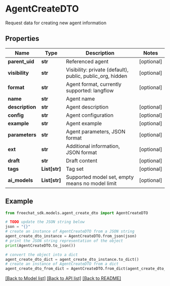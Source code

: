 # AgentCreateDTO

Request data for creating new agent information

## Properties

Name | Type | Description | Notes
------------ | ------------- | ------------- | -------------
**parent_uid** | **str** | Referenced agent | [optional] 
**visibility** | **str** | Visibility: private (default), public, public_org, hidden | [optional] 
**format** | **str** | Agent format, currently supported: langflow | [optional] 
**name** | **str** | Agent name | 
**description** | **str** | Agent description | [optional] 
**config** | **str** | Agent configuration | [optional] 
**example** | **str** | Agent example | [optional] 
**parameters** | **str** | Agent parameters, JSON format | [optional] 
**ext** | **str** | Additional information, JSON format | [optional] 
**draft** | **str** | Draft content | [optional] 
**tags** | **List[str]** | Tag set | [optional] 
**ai_models** | **List[str]** | Supported model set, empty means no model limit | [optional] 

## Example

```python
from freechat_sdk.models.agent_create_dto import AgentCreateDTO

# TODO update the JSON string below
json = "{}"
# create an instance of AgentCreateDTO from a JSON string
agent_create_dto_instance = AgentCreateDTO.from_json(json)
# print the JSON string representation of the object
print(AgentCreateDTO.to_json())

# convert the object into a dict
agent_create_dto_dict = agent_create_dto_instance.to_dict()
# create an instance of AgentCreateDTO from a dict
agent_create_dto_from_dict = AgentCreateDTO.from_dict(agent_create_dto_dict)
```
[[Back to Model list]](../README.md#documentation-for-models) [[Back to API list]](../README.md#documentation-for-api-endpoints) [[Back to README]](../README.md)


